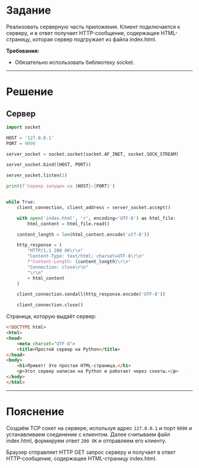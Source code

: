 # Задание
Реализовать серверную часть приложения. Клиент подключается к серверу, и в ответ получает HTTP-сообщение, содержащее
HTML-страницу, которая сервер подгружает из файла index.html.

**Требования:**

- Обязательно использовать библиотеку socket.
 
***

# Решение

## Сервер

```python
import socket

HOST = '127.0.0.1'
PORT = 9090

server_socket = socket.socket(socket.AF_INET, socket.SOCK_STREAM)

server_socket.bind((HOST, PORT))

server_socket.listen(1)

print(f'Сервер запущен на {HOST}:{PORT}')


while True:
    client_connection, client_address = server_socket.accept()

    with open('index.html', 'r', encoding='UTF-8') as html_file:
        html_content = html_file.read()

    content_length = len(html_content.encode('utf-8'))

    http_response = (
        "HTTP/1.1 200 OK\r\n"
        "Content-Type: text/html; charset=UTF-8\r\n"
        f"Content-Length: {content_length}\r\n"
        "Connection: close\r\n"
        "\r\n"
        + html_content
    )

    client_connection.sendall(http_response.encode('UTF-8'))

    client_connection.close()
```

Страница, которую выдаёт сервер:

```html
<!DOCTYPE html>
<html>
<head>
    <meta charset="UTF-8">
    <title>Простой сервер на Python</title>
</head>
<body>
    <h1>Привет! Это простая HTML-страница.</h1>
    <p>Этот сервер написан на Python и работает через сокеты.</p>
</body>
</html>
```

***

# Пояснение

Создаём TCP сокет на сервере, используя адрес `127.0.0.1` и порт `9090` и устанавливаем соединение с клиентом.
Далее считываем файл index.html, формируем ответ `200 OK` и отправляем его клиенту.

Браузер отправляет HTTP GET запрос серверу и получает в ответ HTTP-сообщение, содержащее
HTML-страницу index.html.